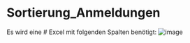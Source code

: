 # Sortierung_Anmeldungen
Es wird eine # Excel mit folgenden Spalten benötigt:
![image](https://user-images.githubusercontent.com/100680594/163173782-0704c144-292e-4daa-93ca-06e603d28728.png)
